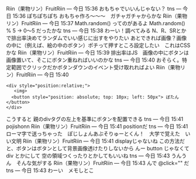 
Riin（果物リン）FruitRiin — 今日 15:36
おもちゃでいいんじゃない？
tns — 今日 15:36
ぽちぽちぽち
おもちゃ作ろ〜〜〜　ガチャガチャからかな
Riin（果物リン）FruitRiin — 今日 15:37
Math.random() ってのがあるよ
Math.random()  % 5 → 0〜5
だったかな
tns — 今日 15:38
わーい！調べてみる
N、R、SRとかで排出率決めてランダムでいい感じに出すをやりたい
あとできれば画像？画像の中に（例えば、絵の中のボタン）ポチって押すところ設定したい　これはCSSかな
Riin（果物リン）FruitRiin — 今日 15:39
排出率はJS　画像の中にボタンは
画像置いて、そこにボタン重ねればいいのかな
tns — 今日 15:40
おそらく。特定範囲でクリックだかボタンダウンのイベント受け取れればよい
Riin（果物リン）FruitRiin — 今日 15:40
```
<div style="position:relative;">
   <img>
  <button style="position: absolute; top: 10px; left: 50px"> ぼたん</button>
</div>
```
こうすると 
親のdivタグの左上を基準にボタンを配置できる
tns — 今日 15:41
pojishonn
Riin（果物リン）FruitRiin — 今日 15:41
positionだ
tns — 今日 15:41
ローマ字で送っちゃった　ぽじしょんあぶそりゅーとくん！　大学で覚えた　いい文明
Riin（果物リン）FruitRiin — 今日 15:41
displayじゃないね
この方法だと、ボタンはボタンとして背景画像透けたりしないから
んー
button じゃなくて div とかにして
空の領域つくったりとかしてもいいね
tns — 今日 15:43
うんうん　そんな気がする
Riin（果物リン）FruitRiin — 今日 15:43
んで @click="" だ
tns — 今日 15:43
わーい　メモしとこ